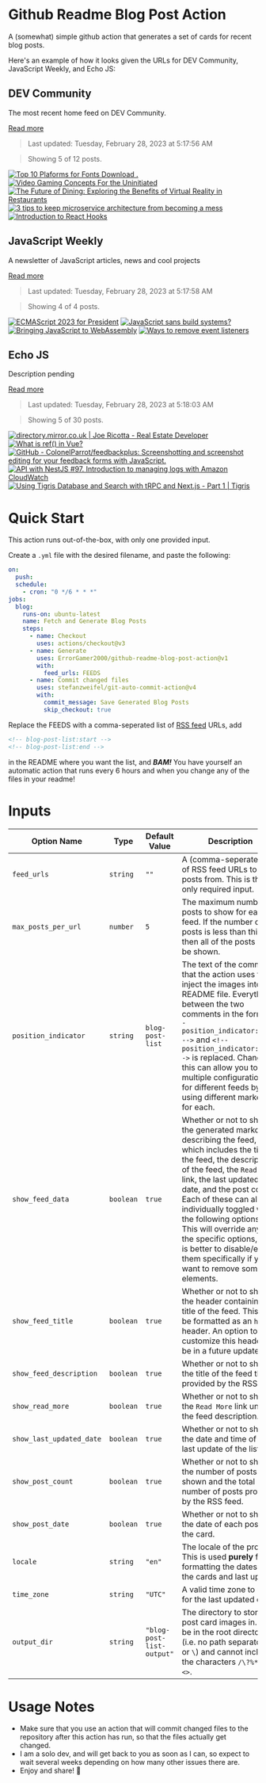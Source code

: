 # Github Readme Blog Post Action

A (somewhat) simple github action that generates a set of cards for recent blog posts.

Here's an example of how it looks given the URLs for DEV Community, JavaScript Weekly, and Echo JS:

<!-- post-list:start -->
## DEV Community

The most recent home feed on DEV Community.

[Read more](https://dev.to)
> Last updated: Tuesday, February 28, 2023 at 5:17:56 AM

> Showing 5 of 12 posts.

[![Top 10 Plaforms for Fonts Download .](https://raw.githubusercontent.com/ErrorGamer2000/github-readme-blog-post-action/main/generated_files/DEV_Community/Top_10_Plaforms_for_Fonts_Download_..svg)](https://dev.to/yug2477/top-10-plaforms-for-fonts-download--2963)
[![Video Gaming Concepts For the Uninitiated](https://raw.githubusercontent.com/ErrorGamer2000/github-readme-blog-post-action/main/generated_files/DEV_Community/Video_Gaming_Concepts_For_the_Uninitiated.svg)](https://dev.to/solidi/video-gaming-concepts-for-the-uninitiated-4k8m)
[![The Future of Dining: Exploring the Benefits of Virtual Reality in Restaurants](https://raw.githubusercontent.com/ErrorGamer2000/github-readme-blog-post-action/main/generated_files/DEV_Community/The_Future_of_Dining__Exploring_the_Benefits_of_Virtual_Reality_in_Restaurants.svg)](https://dev.to/bookerrjanee/the-future-of-dining-exploring-the-benefits-of-virtual-reality-in-restaurants-glc)
[![3 tips to keep microservice architecture from becoming a mess](https://raw.githubusercontent.com/ErrorGamer2000/github-readme-blog-post-action/main/generated_files/DEV_Community/3_tips_to_keep_microservice_architecture_from_becoming_a_mess.svg)](https://dev.to/frolk/3-tips-to-keep-microservice-architecture-from-becoming-a-mess-4hic)
[![Introduction to React Hooks](https://raw.githubusercontent.com/ErrorGamer2000/github-readme-blog-post-action/main/generated_files/DEV_Community/Introduction_to_React_Hooks.svg)](https://dev.to/aabi26/introduction-to-react-hooks-hmc)


## JavaScript Weekly

A newsletter of JavaScript articles, news and cool projects

[Read more](https://javascriptweekly.com/)
> Last updated: Tuesday, February 28, 2023 at 5:17:58 AM

> Showing 4 of 4 posts.

[![ECMAScript 2023 for President](https://raw.githubusercontent.com/ErrorGamer2000/github-readme-blog-post-action/main/generated_files/JavaScript_Weekly/ECMAScript_2023_for_President.svg)](https://javascriptweekly.com/issues/627)
[![JavaScript sans build systems?](https://raw.githubusercontent.com/ErrorGamer2000/github-readme-blog-post-action/main/generated_files/JavaScript_Weekly/JavaScript_sans_build_systems_.svg)](https://javascriptweekly.com/issues/626)
[![Bringing JavaScript to WebAssembly](https://raw.githubusercontent.com/ErrorGamer2000/github-readme-blog-post-action/main/generated_files/JavaScript_Weekly/Bringing_JavaScript_to_WebAssembly.svg)](https://javascriptweekly.com/issues/625)
[![Ways to remove event listeners](https://raw.githubusercontent.com/ErrorGamer2000/github-readme-blog-post-action/main/generated_files/JavaScript_Weekly/Ways_to_remove_event_listeners.svg)](https://javascriptweekly.com/issues/624)


## Echo JS

Description pending

[Read more](
http://www.echojs.com
)
> Last updated: Tuesday, February 28, 2023 at 5:18:03 AM

> Showing 5 of 30 posts.

[![
directory.mirror.co.uk | Joe Ricotta - Real Estate Developer
](https://raw.githubusercontent.com/ErrorGamer2000/github-readme-blog-post-action/main/generated_files/_Echo_JS_/_directory.mirror.co.uk___Joe_Ricotta_-_Real_Estate_Developer_.svg)](
https://directory.mirror.co.uk/company/249547b0b5395a389ba77695ecb1358a
)
[![What is ref() in Vue?](https://raw.githubusercontent.com/ErrorGamer2000/github-readme-blog-post-action/main/generated_files/_Echo_JS_/What_is_ref()_in_Vue_.svg)](https://dmitripavlutin.com/ref-in-vue/)
[![GitHub - ColonelParrot/feedbackplus: Screenshotting and screenshot editing for your feedback forms with JavaScript.](https://raw.githubusercontent.com/ErrorGamer2000/github-readme-blog-post-action/main/generated_files/_Echo_JS_/GitHub_-_ColonelParrot_feedbackplus__Screenshotting_and_screenshot_editing_for_your_feedback_forms_with_JavaScript..svg)](https://github.com/ColonelParrot/feedbackplus)
[![API with NestJS #97. Introduction to managing logs with Amazon CloudWatch](https://raw.githubusercontent.com/ErrorGamer2000/github-readme-blog-post-action/main/generated_files/_Echo_JS_/API_with_NestJS__97._Introduction_to_managing_logs_with_Amazon_CloudWatch.svg)](https://wanago.io/2023/02/27/nestjs-api-aws-cloudwatch-amazon/)
[![Using Tigris Database and Search with tRPC and Next.js - Part 1 | Tigris](https://raw.githubusercontent.com/ErrorGamer2000/github-readme-blog-post-action/main/generated_files/_Echo_JS_/Using_Tigris_Database_and_Search_with_tRPC_and_Next.js_-_Part_1___Tigris.svg)](https://www.tigrisdata.com/blog/tigris-database-search-trpc-nextjs-part-1/)


<!-- post-list:end -->

# Quick Start

This action runs out-of-the-box, with only one provided input.

Create a `.yml` file with the desired filename, and paste the following:

```yml
on:
  push:
  schedule:
    - cron: "0 */6 * * *"
jobs:
  blog:
    runs-on: ubuntu-latest
    name: Fetch and Generate Blog Posts
    steps:
      - name: Checkout
        uses: actions/checkout@v3
      - name: Generate
        uses: ErrorGamer2000/github-readme-blog-post-action@v1
        with:
          feed_urls: FEEDS
      - name: Commit changed files
        uses: stefanzweifel/git-auto-commit-action@v4
        with:
          commit_message: Save Generated Blog Posts
          skip_checkout: true
```

Replace the FEEDS with a comma-seperated list of [RSS feed](https://rss.com/blog/how-do-rss-feeds-work/) URLs, add

```md
<!-- blog-post-list:start -->
<!-- blog-post-list:end -->
```

in the README where you want the list, and **_BAM!_** You have yourself an automatic action that runs every 6 hours and when you change any of the files in your readme!

# Inputs

<table>
  <thead>
    <tr>
      <th>Option Name</th>
      <th>Type</th>
      <th>Default Value</th>
      <th>Description</th>
    </tr>
  </thead>
  <tbody>
    <tr>
      <td><code>feed_urls</code></td>
      <td><code>string</code></td>
      <td><code>""</code></td>
      <td>A (comma-seperated) list of RSS feed URLs to load posts from. This is the only required input.</td>
    </tr>
    <tr>
      <td><code>max_posts_per_url</code></td>
      <td><code>number</code></td>
      <td><code>5</code></td>
      <td>The maximum number of posts to show for each feed. If the number of posts is less than this, then all of the posts will be shown.</td>
    </tr>
    <tr>
      <td><code>position_indicator</code></td>
      <td><code>string</code></td>
      <td><code>blog-post-list</code></td>
      <td>The text of the comments that the action uses to inject the images into the README file. Everything between the two comments in the form <code>&lt;!-- position_indicator:start --&gt;</code> and <code>&lt;!-- position_indicator:end --&gt;</code> is replaced. Changing this can allow you to use multiple configurations for different feeds by using different markers for each.</td>
    </tr>
    <tr>
      <td><code>show_feed_data</code></td>
      <td><code>boolean</code></td>
      <td><code>true</code></td>
      <td>Whether or not to show the generated markdown describing the feed, which includes the title of the feed, the description of the feed, the <code>Read More</code> link, the last updated date, and the post count. Each of these can also be individually toggled with the following options. This will override any of the specific options, so it is better to disable/enable them specifically if you want to remove some elements.</td>
    </tr>
    <tr>
      <td><code>show_feed_title</code></td>
      <td><code>boolean</code></td>
      <td><code>true</code></td>
      <td>Whether or not to show the header containing the title of the feed. This will be formatted as an <code>h2</code> header. An option to customize this header will be in a future update.</td>
    </tr>
    <tr>
      <td><code>show_feed_description</code></td>
      <td><code>boolean</code></td>
      <td><code>true</code></td>
      <td>Whether or not to show the title of the feed that is provided by the RSS feed.</td>
    </tr>
    <tr>
      <td><code>show_read_more</code></td>
      <td><code>boolean</code></td>
      <td><code>true</code></td>
      <td>Whether or not to show the <code>Read More</code> link under the feed description.</td>
    </tr>
    <tr>
      <td><code>show_last_updated_date</code></td>
      <td><code>boolean</code></td>
      <td><code>true</code></td>
      <td>Whether or not to show the date and time of the last update of the list.</td>
    </tr>
    <tr>
      <td><code>show_post_count</code></td>
      <td><code>boolean</code></td>
      <td><code>true</code></td>
      <td>Whether or not to show the number of posts shown and the total number of posts provided by the RSS feed.</td>
    </tr>
    <tr>
      <td><code>show_post_date</code></td>
      <td><code>boolean</code></td>
      <td><code>true</code></td>
      <td>Whether or not to show the date of each post on the card.</td>
    </tr>
    <tr>
      <td><code>locale</code></td>
      <td><code>string</code></td>
      <td><code>"en"</code></td>
      <td>The locale of the project. This is used <strong>purely</strong> for formatting the dates of the cards and last update.</td>
    </tr>
    <tr>
      <td><code>time_zone</code></td>
      <td><code>string</code></td>
      <td><code>"UTC"</code></td>
      <td>A valid time zone to use for the last updated date.</td>
    </tr>
    <tr>
      <td><code>output_dir</code></td>
      <td><code>string</code></td>
      <td><code>"blog-post-list-output"</code></td>
      <td>The directory to store the post card images in. Must be in the root directory (i.e. no path separators <code>/</code> or <code>\</code>) and cannot include the characters <code>/\?%*:|"&lt;&gt;</code>.</td>
    </tr>
<!--
    <tr>
      <td><code></code></td>
      <td><cde></cde></td>
      <td><code></code></td>
      <td></td>
    </tr>
-->
  </tbody>
</table>

# Usage Notes

- Make sure that you use an action that will commit changed files to the repository after this action has run, so that the files actually get changed.
- I am a solo dev, and will get back to you as soon as I can, so expect to wait several weeks depending on how many other issues there are.
- Enjoy and share! 🤗
